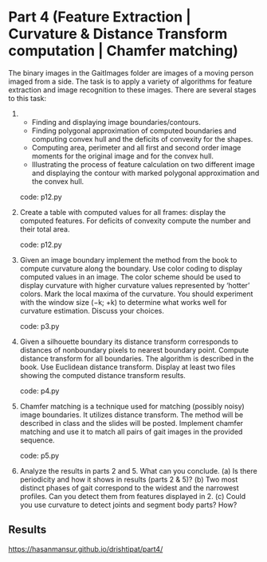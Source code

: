 # Part 4 (Feature Extraction | Curvature & Distance Transform computation | Chamfer matching)

The binary images in the GaitImages folder are images of a moving person imaged from a side. The task is to apply a variety of algorithms for feature
extraction and image recognition to these images. There are several stages to this task:

1. 
   - Finding and displaying image boundaries/contours. 
   - Finding polygonal approximation of computed boundaries and computing convex hull and the deficits of convexity for the shapes. 
   - Computing area, perimeter and all first and second order image moments for the original image and for the convex hull.
   - Illustrating the process of feature calculation on two different image and displaying the contour with marked polygonal approximation and the convex hull.

   code: p12.py

2. Create a table with computed values for all frames: display the computed features. For
deficits of convexity compute the number and their total area.

   code: p12.py

3. Given an image boundary implement the method from the book to compute curvature
along the boundary. Use color coding to display computed values in an image. The color
scheme should be used to display curvature with higher curvature values represented by
‘hotter’ colors. Mark the local maxima of the curvature. You should experiment with the
window size (−k; +k) to determine what works well for curvature estimation. Discuss your
choices.

   code: p3.py

4. Given a silhouette boundary its distance transform corresponds to distances of nonboundary pixels to nearest boundary point. Compute distance transform for all boundaries.
The algorithm is described in the book. Use Euclidean distance transform. Display at least
two files showing the computed distance transform results.

   code: p4.py

5. Chamfer matching is a technique used for matching (possibly noisy) image boundaries.
It utilizes distance transform. The method will be described in class and the slides will be
posted. Implement chamfer matching and use it to match all pairs of gait images in the
provided sequence.

   code: p5.py

6. Analyze the results in parts 2 and 5. What can you conclude.
(a) Is there periodicity and how it shows in results (parts 2 & 5)?
(b) Two most distinct phases of gait correspond to the widest and the narrowest profiles.
Can you detect them from features displayed in 2.
(c) Could you use curvature to detect joints and segment body parts? How?

Results
-------
https://hasanmansur.github.io/drishtipat/part4/





